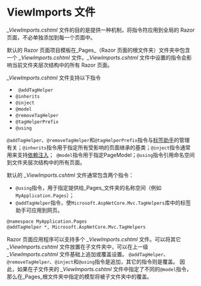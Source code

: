 # ViewImports 文件

_\_ViewImports.cshtml_ 文件的目的是提供一种机制，将指令符应用到全局的 Razor 页面，不必单独添加到每一个页面中。

默认的 Razor 页面项目模板在_Pages_（Razor 页面的根文件夹）文件夹中包含一个 _\_ViewImports.cshtml_ 文件。_\_ViewImports.cshtml_ 文件中设置的指令会影响当前文件夹层次结构中的所有 Razor 页面。

_\_ViewImports.cshtml_ 文件支持以下指令
*  ` @addTagHelper`
*   `@inherits`
*   `@inject`
*   `@model`
*   `@removeTagHelper`
*  `@tagHelperPrefix`
*   `@using`

`@addTagHelper`、`@removeTagHelper`和`@tagHelperPrefix`指令与[标签助手](/razor-pages/tag-helpers)的管理有关；`@inherits`指令用于指定所有受影响的页面继承的基类；`@inject`指令通常用来支持[依赖注入](/advanced/dependency-injection)；` @model`指令用于指定PageModel；`@using`指令引用命名空间到文件夹层次结构中的所有页面。


默认的 _\_ViewImports.cshtml_ 文件通常包含两个指令：
* `@using`指令，用于指定提供给_Pages_文件夹的名称空间（例如`MyApplication.Pages`）；
* `@addTagHelper`指令，使`Microsoft.AspNetCore.Mvc.TagHelpers`库中的标签助手可应用到网页。

```html
@namespace MyApplication.Pages
@addTagHelper *, Microsoft.AspNetCore.Mvc.TagHelpers
```

Razor 页面应用程序可以支持多个 _\_ViewImports.cshtml_ 文件。可以将其它 _\_ViewImports.cshtml_ 文件放置在子文件夹中，可以在上一级  _\_ViewImports.cshtml_ 文件基础上追加或覆盖设置。  `@addTagHelper`、`@removeTagHelper`、`@inject`和`@using`指令是追加，其它的指令则是覆盖。 因此，如果在子文件夹的 _\_ViewImports.cshtml_ 文件中指定了不同的`@model`指令，那么在_Pages_根文件夹中指定的模型将被子文件夹中的覆盖。
